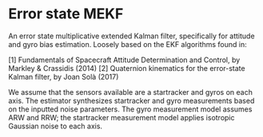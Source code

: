 # Error state MEKF 

An error state multiplicative extended Kalman filter, specifically for attitude and gyro bias estimation. Loosely based on the EKF algorithms found in:

[1] Fundamentals of Spacecraft Attitude Determination and Control, by Markley & Crassidis (2014)
[2] Quaternion kinematics for the error-state Kalman filter, by Joan Solà (2017)

We assume that the sensors available are a startracker and gyros on each axis. The estimator synthesizes startracker and gyro measurements based on the inputted noise parameters. The gyro measurement model assumes ARW and RRW; the startracker measurement model applies isotropic Gaussian noise to each axis.

